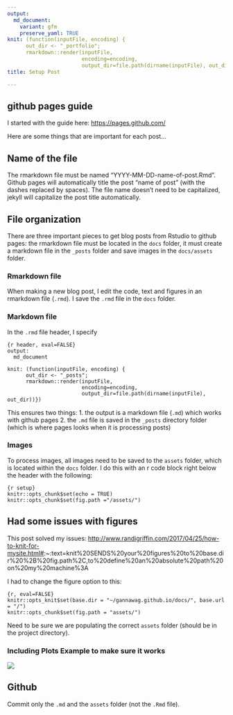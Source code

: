 ```yaml
---
output: 
  md_document:
    variant: gfm
    preserve_yaml: TRUE
knit: (function(inputFile, encoding) {
      out_dir <- "_portfolio";
      rmarkdown::render(inputFile,
                        encoding=encoding,
                        output_dir=file.path(dirname(inputFile), out_dir))})
title: Setup Post

---
```


## github pages guide

I started with the guide here: <https://pages.github.com/>

Here are some things that are important for each post…

## Name of the file

The rmarkdown file must be named “YYYY-MM-DD-name-of-post.Rmd”. Github
pages will automatically title the post “name of post” (with the dashes
replaced by spaces). The file name doesn’t need to be capitalized,
jekyll will capitalize the post title automatically.

## File organization

There are three important pieces to get blog posts from Rstudio to
github pages: the rmarkdown file must be located in the `docs` folder,
it must create a markdown file in the `_posts` folder and save images in
the `docs/assets` folder.

### Rmarkdown file

When making a new blog post, I edit the code, text and figures in an
rmarkdown file (`.rmd`). I save the `.rmd` file in the `docs` folder.

### Markdown file

In the `.rmd` file header, I specify

    {r header, eval=FALSE}
    output: 
      md_document

    knit: (function(inputFile, encoding) {
          out_dir <- "_posts";
          rmarkdown::render(inputFile,
                            encoding=encoding,
                            output_dir=file.path(dirname(inputFile), out_dir))})

This ensures two things: 1. the output is a markdown file (`.md`) which
works with github pages 2. the `.md` file is saved in the `_posts`
directory folder (which is where pages looks when it is processing
posts)

### Images

To process images, all images need to be saved to the `assets` folder,
which is located within the `docs` folder. I do this with an r code
block right below the header with the following:

    {r setup}
    knitr::opts_chunk$set(echo = TRUE)
    knitr::opts_chunk$set(fig.path ="/assets/")

## Had some issues with figures

This post solved my issues:
<http://www.randigriffin.com/2017/04/25/how-to-knit-for-mysite.html#>:\~:text=knit%20SENDS%20your%20figures%20to%20base.dir%20%2B%20fig.path%2C,to%20define%20an%20absolute%20path%20on%20my%20machine%3A

I had to change the figure option to this:

    {r, eval=FALSE}
    knitr::opts_knit$set(base.dir = "~/gannawag.github.io/docs/", base.url = "/")
    knitr::opts_chunk$set(fig.path = "assets/")

Need to be sure we are populating the correct `assets` folder (should be
in the project directory).

### Including Plots Example to make sure it works

![](C:/Users/grant/OneDrive/Documents/gannawag.github.io/docs/_portfolio/2022-08-07-setup-post_files/figure-gfm/pressure-1.png)<!-- -->

## Github

Commit only the `.md` and the `assets` folder (not the `.Rmd` file).
